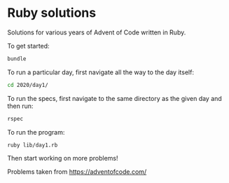 # Ruby solutions

Solutions for various years of Advent of Code written in Ruby.

To get started:

```zsh
bundle
```

To run a particular day, first navigate all the way to the day itself:

```zsh
cd 2020/day1/
```

To run the specs, first navigate to the same directory as the given day and then run:

```zsh
rspec
```

To run the program:

```zsh
ruby lib/day1.rb
```

Then start working on more problems!

Problems taken from https://adventofcode.com/
